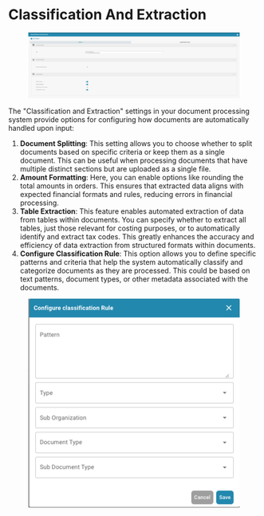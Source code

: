 # Classification And Extraction

<figure><img src="../../../.gitbook/assets/Bildschirmfoto 2024-05-08 um 11.10.49.png" alt=""><figcaption></figcaption></figure>

The "Classification and Extraction" settings in your document processing system provide options for configuring how documents are automatically handled upon input:

1. **Document Splitting**: This setting allows you to choose whether to split documents based on specific criteria or keep them as a single document. This can be useful when processing documents that have multiple distinct sections but are uploaded as a single file.
2. **Amount Formatting**: Here, you can enable options like rounding the total amounts in orders. This ensures that extracted data aligns with expected financial formats and rules, reducing errors in financial processing.
3. **Table Extraction**: This feature enables automated extraction of data from tables within documents. You can specify whether to extract all tables, just those relevant for costing purposes, or to automatically identify and extract tax codes. This greatly enhances the accuracy and efficiency of data extraction from structured formats within documents.
4. **Configure Classification Rule**: This option allows you to define specific patterns and criteria that help the system automatically classify and categorize documents as they are processed. This could be based on text patterns, document types, or other metadata associated with the documents.

<figure><img src="../../../.gitbook/assets/Bildschirmfoto 2024-05-08 um 11.11.10.png" alt=""><figcaption></figcaption></figure>




